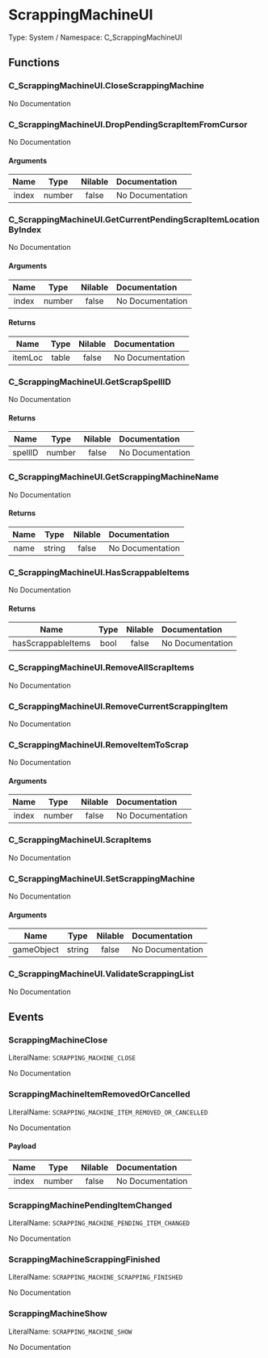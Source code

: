 # ScrappingMachineUI

Type: System / Namespace: C_ScrappingMachineUI

## Functions

### C_ScrappingMachineUI.CloseScrappingMachine

No Documentation

### C_ScrappingMachineUI.DropPendingScrapItemFromCursor

No Documentation

#### Arguments
|Name|Type|Nilable|Documentation|
|:---:|:---:|:---:|:---|
|index|number|false|No Documentation|
### C_ScrappingMachineUI.GetCurrentPendingScrapItemLocationByIndex

No Documentation

#### Arguments
|Name|Type|Nilable|Documentation|
|:---:|:---:|:---:|:---|
|index|number|false|No Documentation|
#### Returns
|Name|Type|Nilable|Documentation|
|:---:|:---:|:---:|:---|
|itemLoc|table|false|No Documentation|
### C_ScrappingMachineUI.GetScrapSpellID

No Documentation

#### Returns
|Name|Type|Nilable|Documentation|
|:---:|:---:|:---:|:---|
|spellID|number|false|No Documentation|
### C_ScrappingMachineUI.GetScrappingMachineName

No Documentation

#### Returns
|Name|Type|Nilable|Documentation|
|:---:|:---:|:---:|:---|
|name|string|false|No Documentation|
### C_ScrappingMachineUI.HasScrappableItems

No Documentation

#### Returns
|Name|Type|Nilable|Documentation|
|:---:|:---:|:---:|:---|
|hasScrappableItems|bool|false|No Documentation|
### C_ScrappingMachineUI.RemoveAllScrapItems

No Documentation

### C_ScrappingMachineUI.RemoveCurrentScrappingItem

No Documentation

### C_ScrappingMachineUI.RemoveItemToScrap

No Documentation

#### Arguments
|Name|Type|Nilable|Documentation|
|:---:|:---:|:---:|:---|
|index|number|false|No Documentation|
### C_ScrappingMachineUI.ScrapItems

No Documentation

### C_ScrappingMachineUI.SetScrappingMachine

No Documentation

#### Arguments
|Name|Type|Nilable|Documentation|
|:---:|:---:|:---:|:---|
|gameObject|string|false|No Documentation|
### C_ScrappingMachineUI.ValidateScrappingList

No Documentation

## Events

### ScrappingMachineClose
LiteralName: `SCRAPPING_MACHINE_CLOSE`

No Documentation

### ScrappingMachineItemRemovedOrCancelled
LiteralName: `SCRAPPING_MACHINE_ITEM_REMOVED_OR_CANCELLED`

No Documentation

#### Payload
|Name|Type|Nilable|Documentation|
|:---:|:---:|:---:|:---|
|index|number|false|No Documentation|
### ScrappingMachinePendingItemChanged
LiteralName: `SCRAPPING_MACHINE_PENDING_ITEM_CHANGED`

No Documentation

### ScrappingMachineScrappingFinished
LiteralName: `SCRAPPING_MACHINE_SCRAPPING_FINISHED`

No Documentation

### ScrappingMachineShow
LiteralName: `SCRAPPING_MACHINE_SHOW`

No Documentation
